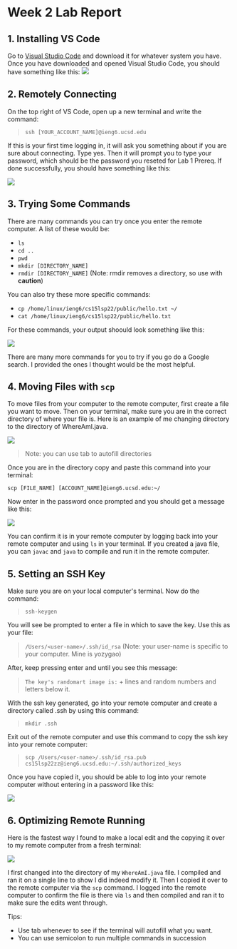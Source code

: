 # Week 2 Lab Report 
## 1. Installing VS Code
Go to [Visual Studio Code](https://code.visualstudio.com/) and download it for whatever system you have. Once you have downloaded and opened Visual Studio Code, you should have something like this:
![](vs_code.png) 

## 2. Remotely Connecting 
On the top right of VS Code, open up a new terminal and write the command:
>`ssh [YOUR_ACCOUNT_NAME]@ieng6.ucsd.edu`

If this is your first time logging in, it will ask you something about if you are sure about connecting. Type yes. Then it will prompt you to type your password, which should be the password you reseted for Lab 1 Prereq. If done successfully, you should have something like this:  


![](Capture.JPG) 

## 3. Trying Some Commands
There are many commands you can try once you enter the remote computer. A list of these would be:
* `ls`
* `cd ..`
* `pwd`
* `mkdir [DIRECTORY_NAME]`
* `rmdir [DIRECTORY_NAME]` (Note: rmdir removes a directory, so use with **caution**)

You can also try these more specific commands:
* `cp /home/linux/ieng6/cs15lsp22/public/hello.txt ~/`
* `cat /home/linux/ieng6/cs15lsp22/public/hello.txt`

For these commands, your output shoould look something like this:

![](specific.JPG)


There are many more commands for you to try if you go do a Google search. I provided the ones I thought would be the most helpful.

## 4. Moving Files with `scp`
To move files from your computer to the remote computer, first create a file you want to move. Then on your terminal, make sure you are in the correct directory of where your file is. Here is an example of me changing directory to the directory of WhereAmI.java.  

![](cd_example.JPG)
> Note: you can use tab to autofill directories

Once you are in the directory copy and paste this command into your terminal:

`scp [FILE_NAME] [ACCOUNT_NAME]@ieng6.ucsd.edu:~/`

Now enter in the password once prompted and you should get a message like this:

![](scp.JPG)

You can confirm it is in your remote computer by logging back into your remote computer and using `ls` in your terminal. If you created a java file, you can `javac` and `java` to compile and run it in the remote computer. 

## 5. Setting an SSH Key 
Make sure you are on your local computer's terminal. Now do the command: 

>`ssh-keygen` 

You will see be prompted to enter a file in which to save the key. Use this as your file: 

>`/Users/<user-name>/.ssh/id_rsa` (Note: your user-name is specific to your computer. Mine is yozygao) 

After, keep pressing enter and until you see this message: 

>`The key's randomart image is:` + lines and random numbers and letters below it. 

With the ssh key generated, go into your remote computer and create a directory called .ssh by using this command:

>`mkdir .ssh`

Exit out of the remote computer and use this command to copy the ssh key into your remote computer:

>`scp /Users/<user-name>/.ssh/id_rsa.pub cs15lsp22zz@ieng6.ucsd.edu:~/.ssh/authorized_keys`

Once you have copied it, you should be able to log into your remote computer without entering in a password like this: 

![](no_password.JPG)

## 6. Optimizing Remote Running 

Here is the fastest way I found to make a local edit and the copying it over to my remote computer from a fresh terminal:

![](Optimization.JPG)

I first changed into the directory of my `WhereAmI.java` file. I compiled and ran it on a single line to show I did indeed modify it. Then I copied it over to the remote computer via the `scp` command. I logged into the remote computer to confirm the file is there via `ls` and then compiled and ran it to make sure the edits went through. 

Tips:
* Use tab whenever to see if the terminal will autofill what you want. 
* You can use semicolon to run multiple commands in succession

